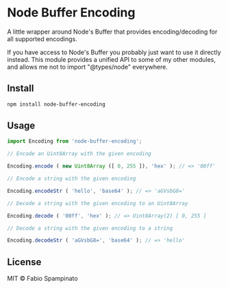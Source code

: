 # Node Buffer Encoding

A little wrapper around Node's Buffer that provides encoding/decoding for all supported encodings.

If you have access to Node's Buffer you probably just want to use it directly instead. This module provides a unified API to some of my other modules, and allows me not to import "@types/node" everywhere.

## Install

```sh
npm install node-buffer-encoding
```

## Usage

```ts
import Encoding from 'node-buffer-encoding';

// Encode an Uint8Array with the given encoding

Encoding.encode ( new Uint8Array ([ 0, 255 ]), 'hex' ); // => '00ff'

// Encode a string with the given encoding

Encoding.encodeStr ( 'hello', 'base64' ); // => 'aGVsbG8='

// Decode a string with the given encoding to an Uint8Array

Encoding.decode ( '00ff', 'hex' ); // => Uint8Array(2) [ 0, 255 ]

// Decode a string with the given encoding to a string

Encoding.decodeStr ( 'aGVsbG8=', 'base64' ); // => 'hello'
```

## License

MIT © Fabio Spampinato
